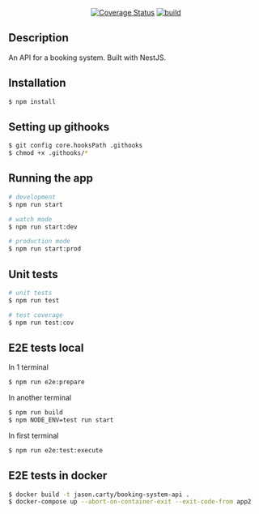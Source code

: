 <p align="center">
    <a href='https://coveralls.io/github/jasoncarty/booking-system-api?branch=master'>
        <img src='https://coveralls.io/repos/github/jasoncarty/booking-system-api/badge.svg?branch=master' alt='Coverage Status' /></a>
    <a href="https://travis-ci.org/jasoncarty/booking_system_ruby.svg?branch=master">
        <img src="https://travis-ci.org/jasoncarty/booking-system-api.svg?branch=master" alt="build">
    </a>
</p>

## Description

An API for a booking system. Built with NestJS.

## Installation

```bash
$ npm install
```

## Setting up githooks

```bash
$ git config core.hooksPath .githooks
$ chmod +x .githooks/*
```

## Running the app

```bash
# development
$ npm run start

# watch mode
$ npm run start:dev

# production mode
$ npm run start:prod
```

## Unit tests

```bash
# unit tests
$ npm run test

# test coverage
$ npm run test:cov
```

## E2E tests local

In 1 terminal
```bash
$ npm run e2e:prepare
```

In another terminal
```bash
$ npm run build
$ npm NODE_ENV=test run start
```

In first terminal
```bash
$ npm run e2e:test:execute
```

## E2E tests in docker

```bash
$ docker build -t jason.carty/booking-system-api .
$ docker-compose up --abort-on-container-exit --exit-code-from app2
```
